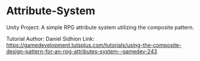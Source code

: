 # Attribute-System
Unity Project: A simple RPG attribute system utilizing the composite pattern.

Tutorial Author: Daniel Sidhion
Link: https://gamedevelopment.tutsplus.com/tutorials/using-the-composite-design-pattern-for-an-rpg-attributes-system--gamedev-243
